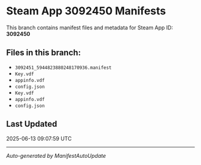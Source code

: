 # Steam App 3092450 Manifests

This branch contains manifest files and metadata for Steam App ID: **3092450**

## Files in this branch:
- `3092451_5944823880248170936.manifest`
- `Key.vdf`
- `appinfo.vdf`
- `config.json`
- `Key.vdf`
- `appinfo.vdf`
- `config.json`

## Last Updated
2025-06-13 09:07:59 UTC

---
*Auto-generated by ManifestAutoUpdate*
